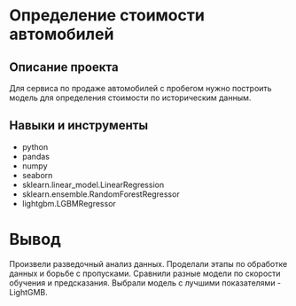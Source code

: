 # Определение стоимости автомобилей
## Описание проекта

Для сервиса по продаже автомобилей с пробегом нужно построить модель для определения стоимости по историческим данным.

## Навыки и инструменты

- python
- pandas
- numpy
- seaborn
- sklearn.linear_model.LinearRegression
- sklearn.ensemble.RandomForestRegressor
- lightgbm.LGBMRegressor

# Вывод

Произвели разведочный анализ данных. Проделали этапы по обработке данных и борьбе с пропусками. Сравнили разные модели по скорости обучения и предсказания. Выбрали модель с лучшими показателями - LightGMB.
